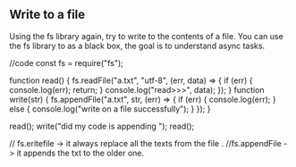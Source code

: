 ## Write to a file

Using the fs library again, try to write to the contents of a file.
You can use the fs library to as a black box, the goal is to understand async tasks.

//code
const fs = require("fs");

function read() {
fs.readFile("a.txt", "utf-8", (err, data) => {
if (err) {
console.log(err);
return;
}
console.log("read>>>", data);
});
}
function write(str) {
fs.appendFile("a.txt", str, (err) => {
if (err) {
console.log(err);
} else {
console.log("write on a file successfully");
}
});
}

read();
write("did my code is appending ");
read();

// fs.eritefile -> it always replace all the texts from the file .
//fs.appendFile -> it appends the txt to the older one.
